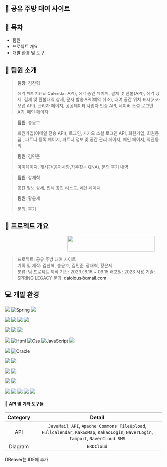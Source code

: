 ## :fork_and_knife: 공유 주방 대여 사이트

## :open_file_folder: 목차
* 팀원
* 프로젝트 개요
* 개발 환경 및 도구

## :speech_balloon: 팀원 소개
><p><strong>팀장</strong>: 김찬혁</p>
>예약 페이지(FullCalendar API), 예약 승인 페이지, 결제 및 환불(API), 예약 상세, 결제 및 환불내역 상세, 문자 발송 API(예약 취소), 대여 공간 위치 표시(카카오맵 API), 관리자 페이지, 공공데이터 사업자 인증 API, 네이버 소셜 로그인 API, 메인 페이지

><p><strong>팀원</strong>: 송윤호</p>
>회원가입(이메일 전송 API), 로그인, 카카오 소셜 로그인 API, 회원가입, 회원등급 , 파트너 등록 페이지, 파트너 정보 및 공간 관리 페이지, 메인 페이지, 약관동의

><p><strong>팀원</strong>: 김민준</p>
>마이페이지, 게시판(공지사항,자주찾는 QNA), 문의 후기 내역

><p><strong>팀원</strong>: 장재혁</p>
>공간 정보 상세, 전체 공간 리스트, 메인 페이지

><p><strong>팀원</strong>: 황윤제</p>
>문의, 후기

## :date: 프로젝트 개요
<img src="https://github.com/Hamelen/GDJ68_Kitchen/assets/132668682/0add8122-35b4-48f3-9cfd-1b4751242619" width="280" height="50" style="max-width: 100%; margin-left: 200px;"/>

>프로젝트: 공유 주방 대여 사이트 <br>
>기획 및 제작: 김찬혁, 송윤호, 김민준, 장재혁, 황윤제 <br>
>분류: 팀 프로젝트
>제작 기간: 2023.08.16 ~ 09.15
>배포일: 2023
>사용 기술: SPRING LEGACY
>문의: daiolous@gmail.com

## :computer: 개발 환경
<img src="https://img.shields.io/badge/Framework-%23121011?style=for-the-badge"> <img alt="Spring" src ="https://img.shields.io/badge/spring-%236DB33F.svg?style=for-the-badge&logo=spring&logoColor=white"/> <img src="https://img.shields.io/badge/bootstrap-%238511FA.svg?style=for-the-badge&logo=bootstrap&logoColor=white"/>

<img src="https://img.shields.io/badge/library-%23121011?style=for-the-badge"> <img src="https://img.shields.io/badge/jquery-%230769AD.svg?style=for-the-badge&logo=jquery&logoColor=white"/> <img src="https://img.shields.io/badge/sweetalert-FF3850?style=for-the-badge"/> <img src="https://img.shields.io/badge/lombok-46E3B7?style=for-the-badge"/>


<img src="https://img.shields.io/badge/IDE-%23121011?style=for-the-badge"> <img src="https://img.shields.io/badge/Eclipse-FE7A16.svg?style=for-the-badge&logo=Eclipse&logoColor=white"/> <img src="https://img.shields.io/badge/Visual%20Studio%20Code-0078d7.svg?style=for-the-badge&logo=visual-studio-code&logoColor=white"/>

<img src="https://img.shields.io/badge/Language-%23121011?style=for-the-badge"> <img alt="Html" src ="https://img.shields.io/badge/HTML5-E34F26.svg?&style=for-the-badge&logo=HTML5&logoColor=white"/> <img alt="Css" src ="https://img.shields.io/badge/CSS3-1572B6.svg?&style=for-the-badge&logo=CSS3&logoColor=white"/> <img alt="JavaScript" src ="https://img.shields.io/badge/JavaScriipt-F7DF1E.svg?&style=for-the-badge&logo=JavaScript&logoColor=black"/> <img src="https://img.shields.io/badge/java-%23ED8B00?style=for-the-badge&logo=openjdk&logoColor=white"> 

<img src="https://img.shields.io/badge/DB-%23121011?style=for-the-badge"> <img alt="Oracle" src="https://img.shields.io/badge/Oracle-F80000?style=for-the-badge&logo=oracle&logoColor=white"/> 

<img src="https://img.shields.io/badge/server-%23121011?style=for-the-badge"> <img src="https://img.shields.io/badge/apache%20tomcat-%23F8DC75.svg?style=for-the-badge&logo=apache-tomcat&logoColor=black"/>

<img src="https://img.shields.io/badge/OS-%23121011?style=for-the-badge"> <img src="https://img.shields.io/badge/Windows-0078D6?style=for-the-badge&logo=windows&logoColor=white"/>

<img src="https://img.shields.io/badge/hosting-%23121011?style=for-the-badge"> <img src="https://img.shields.io/badge/AWS-%23FF9900.svg?style=for-the-badge&logo=amazon-aws&logoColor=white"/>

<img src="https://img.shields.io/badge/other-%23121011?style=for-the-badge"> <img src="https://img.shields.io/badge/docker-%230db7ed.svg?style=for-the-badge&logo=docker&logoColor=white"/> <img src="https://img.shields.io/badge/Slack-4A154B?style=for-the-badge&logo=slack&logoColor=white"/> <img src="https://img.shields.io/badge/github-%23121011.svg?style=for-the-badge&logo=github&logoColor=white"/> <img src="https://img.shields.io/badge/Notion-%23000000.svg?style=for-the-badge&logo=notion&logoColor=white"/> 

#### :hammer: API 및 기타 도구들
Category| Detail
:--:|:--:
API | ```JavaMail API```, ```Apache Commons FileUpload```, ```Fullcalendar```, ```KakaoMap```, ```KakaoLogin```, ```NaverLogin```, ```Iamport```, ```NaverCloud SMS```
Diagram | ```ERDCloud```

DBeaver는 IDE에 추가
